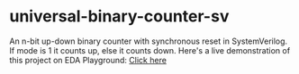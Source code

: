 # universal-binary-counter-sv
An n-bit up-down binary counter with synchronous reset in SystemVerilog. If mode is 1 it counts up, else it counts down.
Here's a live demonstration of this project on EDA Playground: [Click here](https://edaplayground.com/x/8Ch_)
